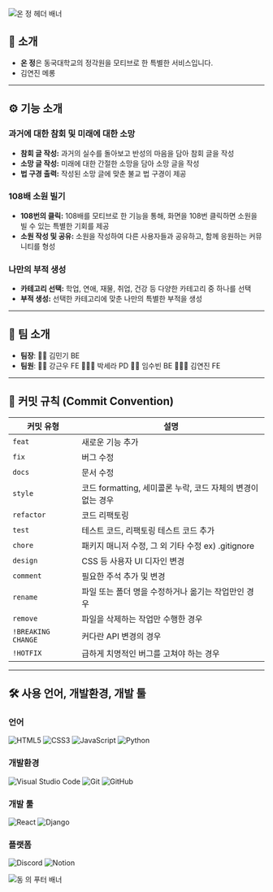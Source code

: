 ![온 정 헤더 배너](https://capsule-render.vercel.app/api?type=waving&color=gradient&height=150&section=header&animation=twinkling)

## 🪷 소개 

- **온 정**은 동국대학교의 정각원을 모티브로 한 특별한 서비스입니다.
- 김연진 메롱
---

## ⚙️ 기능 소개

### 과거에 대한 참회 및 미래에 대한 소망
- **참회 글 작성:** 과거의 실수를 돌아보고 반성의 마음을 담아 참회 글을 작성
- **소망 글 작성:** 미래에 대한 간절한 소망을 담아 소망 글을 작성
- **법 구경 출력:** 작성된 소망 글에 맞춘 불교 법 구경이 제공

### 108배 소원 빌기
- **108번의 클릭:** 108배를 모티브로 한 기능을 통해, 화면을 108번 클릭하면 소원을 빌 수 있는 특별한 기회를 제공
- **소원 작성 및 공유:** 소원을 작성하여 다른 사용자들과 공유하고, 함께 응원하는 커뮤니티를 형성

### 나만의 부적 생성
- **카테고리 선택:** 학업, 연애, 재물, 취업, 건강 등 다양한 카테고리 중 하나를 선택
- **부적 생성:** 선택한 카테고리에 맞춘 나만의 특별한 부적을 생성

---

## 👥 팀 소개

- **팀장**: 🚶🏻 김민기 BE
- **팀원**:
  🚶🏼 강근우 FE
  🚶🏻‍♀️ 박세라 PD
  🚶‍♀️ 임수빈 BE
  🚶🏼‍♀️ 김연진 FE

---

## 🚀 커밋 규칙 (Commit Convention)

| **커밋 유형**      | **설명**                                                  |
|-------------------|---------------------------------------------------------|
| `feat`            | 새로운 기능 추가                                          |
| `fix`             | 버그 수정                                                 |
| `docs`            | 문서 수정                                                 |
| `style`           | 코드 formatting, 세미콜론 누락, 코드 자체의 변경이 없는 경우 |
| `refactor`        | 코드 리팩토링                                             |
| `test`            | 테스트 코드, 리팩토링 테스트 코드 추가                    |
| `chore`           | 패키지 매니저 수정, 그 외 기타 수정 ex) .gitignore         |
| `design`          | CSS 등 사용자 UI 디자인 변경                              |
| `comment`         | 필요한 주석 추가 및 변경                                   |
| `rename`          | 파일 또는 폴더 명을 수정하거나 옮기는 작업만인 경우       |
| `remove`          | 파일을 삭제하는 작업만 수행한 경우                        |
| `!BREAKING CHANGE`| 커다란 API 변경의 경우                                    |
| `!HOTFIX`         | 급하게 치명적인 버그를 고쳐야 하는 경우                   |

---
## 🛠️ 사용 언어, 개발환경, 개발 툴

### 언어

![HTML5](https://img.shields.io/badge/-HTML5-E34F26?style=flat-square&logo=html5&logoColor=ffffff)
![CSS3](https://img.shields.io/badge/-CSS3-1572B6?style=flat-square&logo=css3)
![JavaScript](https://img.shields.io/badge/-JavaScript-F7DF1E?style=flat-square&logo=javascript&logoColor=000000)
![Python](https://img.shields.io/badge/-Python-3776AB?style=flat-square&logo=python&logoColor=ffffff)

### 개발환경

![Visual Studio Code](https://img.shields.io/badge/Visual_Studio_Code-007ACC?style=flat-square&logo=visual-studio-code&logoColor=ffffff)
![Git](https://img.shields.io/badge/Git-F05032?style=flat-square&logo=git&logoColor=ffffff)
![GitHub](https://img.shields.io/badge/GitHub-181717?style=flat-square&logo=github&logoColor=ffffff)

### 개발 툴

![React](https://img.shields.io/badge/React-61DAFB?style=flat-square&logo=react&logoColor=ffffff)
![Django](https://img.shields.io/badge/Django-092E20?style=flat-square&logo=django&logoColor=ffffff)

### 플랫폼

![Discord](https://img.shields.io/badge/Discord-5865F2?style=flat-square&logo=discord&logoColor=ffffff)
![Notion](https://img.shields.io/badge/Notion-000000?style=flat-square&logo=notion&logoColor=ffffff)


![동 의 푸터 배너](https://capsule-render.vercel.app/api?type=waving&color=gradient&height=150&section=footer&animation=twinkling)


